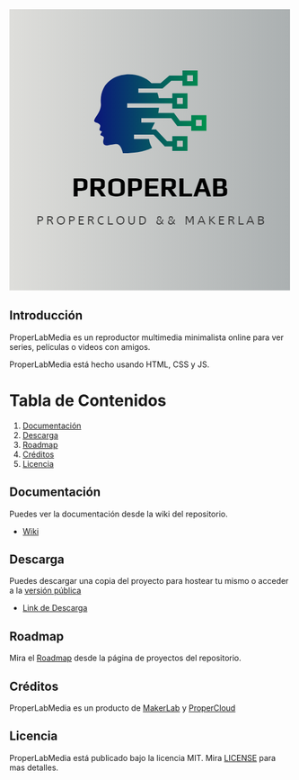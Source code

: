 <img src="/assets/img/icon/properlab.png">

## Introducción

ProperLabMedia es un reproductor multimedia minimalista online para ver series, películas o videos con amigos.

ProperLabMedia está hecho usando HTML, CSS y JS.

# Tabla de Contenidos

1. [Documentación](#documentación)
2. [Descarga](#descarga)
3. [Roadmap](#roadmap)
4. [Créditos](#créditos)
5. [Licencia](#licencia)

## Documentación
Puedes ver la documentación desde la wiki del repositorio.
- [Wiki](https://github.com/ProperLab/ProperLabMedia/wiki)

## Descarga
Puedes descargar una copia del proyecto para hostear tu mismo o acceder a la [versión pública]()
- [Link de Descarga](https://github.com/ProperLab/ProperLabMedia/releases)

## Roadmap
Mira el [Roadmap](https://github.com/ProperLab/ProperLabMedia/projects) desde la página de proyectos del repositorio.

## Créditos
ProperLabMedia es un producto de [MakerLab](https://makerlab.sytes.net) y [ProperCloud](https://propercloud.sytes.net)

## Licencia
ProperLabMedia está publicado bajo la licencia MIT.
Mira [LICENSE](LICENSE) para mas detalles.